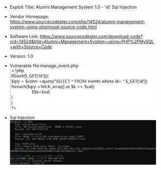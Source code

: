 * Exploit Title: Alumni Management System 1.0 - 'id' Sql Injection  

* Vendor Homepage: https://www.sourcecodester.com/php/14524/alumni-management-system-using-phpmysql-source-code.html    

* Software Link: https://www.sourcecodester.com/download-code?nid=14524&title=Alumni+Management+System+using+PHP%2FMySQL+with+Source+Code    

* Version: 1.0     

* Vulnerable file:manage_event.php    
![image](https://github.com/BigTiger2020/Alumni-Management-System/blob/main/manage_event-1.png)  

* Sql Injection   
![image](https://github.com/BigTiger2020/Alumni-Management-System/blob/main/sql.png)  
